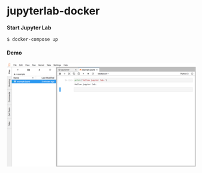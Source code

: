 # jupyterlab-docker

**Start Jupyter Lab**
```sh
$ docker-compose up
```
#### Demo
![alt text](https://github.com/M4R14/jupyterlab-docker/blob/master/example.png "Hellow jupyter lab.")
